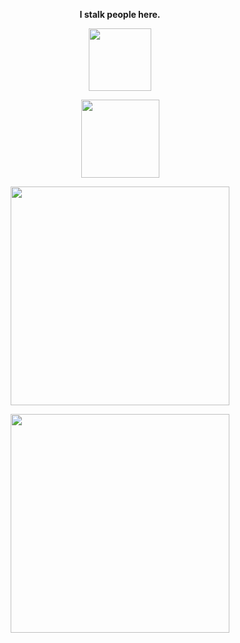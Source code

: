 <!--
**DroidFreak32/DroidFreak32** is a ✨ _special_ ✨ repository because its `README.md` (this file) appears on your GitHub profile.

Here are some ideas to get you started:

- 🔭 I’m currently working on ...
- 🌱 I’m currently learning ...
- 👯 I’m looking to collaborate on ...
- 🤔 I’m looking for help with ...
- 💬 Ask me about ...
- 📫 How to reach me: ...
- 😄 Pronouns: ...
- ⚡ Fun fact: ...
-->
<p align="center"><strong>I stalk people here.</strong></p>

<p align="center"><img src="https://media.giphy.com/media/ule4vhcY1xEKQ/giphy.gif" width="100"></p>
<p align="center"><img width="125" src="https://komarev.com/ghpvc/?username=DroidFreak32&style=flat-round" />

<p align='center'>
  <a
href="#"><img src="https://github-readme-stats.vercel.app/api?username=DroidFreak32&count_private=true&include_all_commits=true&show_icons=true&theme=radical" width="350"></a>
</p>

<p align="center"> <img src="https://github-readme-streak-stats.herokuapp.com/?user=DroidFreak32&theme=radical" width="350"></p>
<div align="center">
